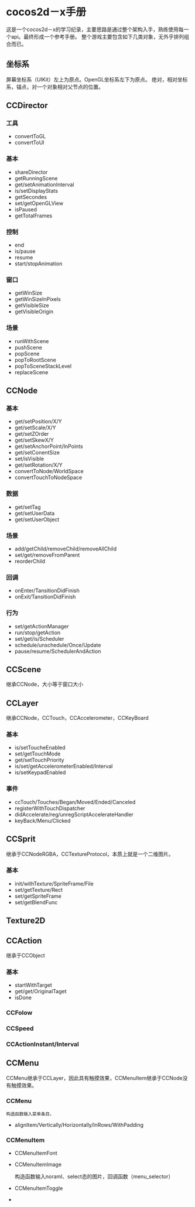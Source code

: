 # cocos2d－x手册
这是一个cocos2d－x的学习纪录，主要思路是通过整个架构入手，熟练使用每一个api。最终形成一个参考手册。
整个游戏主要包含如下几类对象，无外乎排列组合而已。

## 坐标系
屏幕坐标系（UIKit）左上为原点。OpenGL坐标系左下为原点。
绝对，相对坐标系，锚点，对一个对象相对父节点的位置。

## CCDirector
### 工具
* convertToGL
* convertToUI

### 基本
* shareDirector
* getRunningScene
* get/setAnimationInterval
* is/setDisplayStats
* getSecondes
* set/getOpenGLView
* isPaused
* getTotalFrames

### 控制
* end
* is/pause
* resume
* start/stopAnimation

### 窗口
* getWinSize
* getWinSizeInPixels
* getVisibleSize
* getVisibleOrigin

### 场景
* runWithScene
* pushScene
* popScene
* popToRootScene
* popToSceneStackLevel
* replaceScene

## CCNode
### 基本
* get/setPosition/X/Y
* get/setScale/X/Y
* get/setZOrder
* get/setSkewX/Y
* get/setAnchorPoint/InPoints
* get/setConentSize
* set/isVisible
* get/setRotation/X/Y
* convertToNode/WorldSpace
* convertTouchToNodeSpace

### 数据
* get/setTag
* get/setUserData
* get/setUserObject

### 场景
* add/getChild/removeChild/removeAllChild
* set/get/removeFromParent
* reorderChild

### 回调
* onEnter/TansitionDidFinish
* onExit/TansitionDidFinish

### 行为
* set/getActionManager
* run/stop/getAction
* set/get/is/Scheduler
* schedule/unschedule/Once/Update
* pause/resume/SchedulerAndAction

## CCScene
继承CCNode，大小等于窗口大小
## CCLayer
继承CCNode，CCTouch，CCAccelerometer，CCKeyBoard
### 基本
* is/setToucheEnabled
* set/getTouchMode
* get/setTouchPriority
* is/set/getAccelerometerEnabled/Interval
* is/setKeypadEnabled

### 事件
* ccTouch/Touches/Began/Moved/Ended/Canceled
* registerWithTouchDispatcher
* didAccelerate/reg/unregScriptAccelerateHandler
* keyBack/Menu/Clicked

## CCSprit
继承于CCNodeRGBA，CCTextureProtocol，本质上就是一个二维图片。
### 基本
* init/withTexture/SpriteFrame/File
* set/getTexture/Rect
* set/getSpriteFrame
* set/getBlendFunc

## Texture2D

## CCAction
继承于CCObject
### 基本
* startWithTarget
* get/get/OriginalTaget
* isDone
### CCFolow
### CCSpeed
### CCActionInstant/Interval

## CCMenu
CCMenu继承于CCLayer，因此具有触摸效果，CCMenuItem继承于CCNode没有触摸效果。
### CCMenu
    构造函数输入菜单条目，
* alignItem/Vertically/Horizontally/InRows/WithPadding
### CCMenuItem
* CCMenuItemFont
* CCMenuItemImage

    构造函数输入noraml、select态的图片，回调函数（menu_selector）
* CCMenuItemToggle
*
